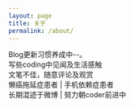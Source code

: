 ```yaml
---
layout: page
title: 关于
permalink: /about/
---
```


Blog更新习惯养成中--。  
写些coding中见闻及生活感触  
文笔不佳，随意评论及观赏  
懒癌拖延症患者 | 手机依赖症患者  
长期混迹于微博 | 努力朝coder前进中